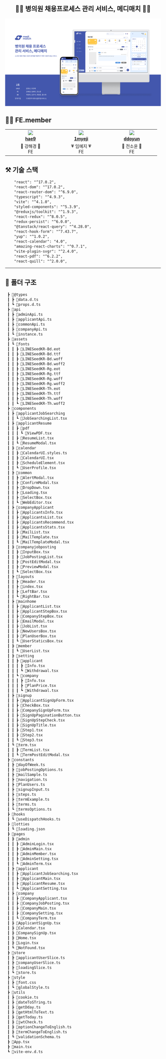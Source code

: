 <div align='center'>
<h2> 👩‍⚕️ 병의원 채용프로세스 관리 서비스, 메디매치 👨‍⚕️</h2>
<img src='public/images/표지.jpg'>

</div>

## 👩‍💻 FE.member

<table align="center">
    <tr align="center">
        <td style="min-width: 150px;">
            <a href="https://github.com/hae9">
              <img src="https://avatars.githubusercontent.com/u/108416023?v=4" width="200">
              <br />
              <b>hae9</b>
            </a>
        </td>
        <td style="min-width: 150px;" background-color="white">
            <a href="https://github.com/1myeji">
              <img src="https://avatars.githubusercontent.com/u/106291546?v=4" width="200">
              <br />
              <b>1myeji</b>
            </a> 
        </td>
        <td style="min-width: 150px;">
            <a href="https://github.com/ddoyun">
              <img src="https://avatars.githubusercontent.com/u/46959186?v=4" width="200" >
              <br />
              <b>ddoyun</b>
            </a>
        </td>
    </tr>
    <tr align="center">
        <td>
             💚 강해경 💚   <br/>
             FE
      </td>
        <td>
            💗 임예지 💗 <br/>
             FE
        </td>
        <td>
            🧡 전소윤 🧡<br/>
             FE
    </tr>
</table>

## ⚒️ 기술 스택

```
    "react": "^17.0.2",
    "react-dom": "^17.0.2",
    "react-router-dom": "^6.9.0",
    "typescript": "^4.9.3",
    "vite": "^4.1.0",
    "styled-components": "^5.3.9",
    "@reduxjs/toolkit": "^1.9.3",
    "react-redux": "^8.0.5",
    "redux-persist": "^6.0.0",
    "@tanstack/react-query": "^4.28.0",
    "react-hook-form": "^7.43.7",
    "yup": "^1.0.2",
    "react-calendar": "4.0",
    "amazing-react-charts": "^0.7.1",
    "vite-plugin-svgr": "^2.4.0",
    "react-pdf": "^6.2.2",
    "react-quill": "^2.0.0",
```

---

## 📁 폴더 구조

```📦src
 ┣ 📂@types
 ┃ ┣ 📜data.d.ts
 ┃ ┗ 📜props.d.ts
 ┣ 📂api
 ┃ ┣ 📜adminApi.ts
 ┃ ┣ 📜applicantApi.ts
 ┃ ┣ 📜commonApi.ts
 ┃ ┣ 📜companyApi.ts
 ┃ ┗ 📜instance.ts
 ┣ 📂assets
 ┃ ┗ 📂fonts
 ┃ ┃ ┣ 📜LINESeedKR-Bd.eot
 ┃ ┃ ┣ 📜LINESeedKR-Bd.ttf
 ┃ ┃ ┣ 📜LINESeedKR-Bd.woff
 ┃ ┃ ┣ 📜LINESeedKR-Bd.woff2
 ┃ ┃ ┣ 📜LINESeedKR-Rg.eot
 ┃ ┃ ┣ 📜LINESeedKR-Rg.ttf
 ┃ ┃ ┣ 📜LINESeedKR-Rg.woff
 ┃ ┃ ┣ 📜LINESeedKR-Rg.woff2
 ┃ ┃ ┣ 📜LINESeedKR-Th.eot
 ┃ ┃ ┣ 📜LINESeedKR-Th.ttf
 ┃ ┃ ┣ 📜LINESeedKR-Th.woff
 ┃ ┃ ┗ 📜LINESeedKR-Th.woff2
 ┣ 📂components
 ┃ ┣ 📂applicantJobSearching
 ┃ ┃ ┗ 📜JobSearchingList.tsx
 ┃ ┣ 📂applicantResume
 ┃ ┃ ┣ 📂pdf
 ┃ ┃ ┃ ┗ 📜ViewPDF.tsx
 ┃ ┃ ┣ 📜ResumeList.tsx
 ┃ ┃ ┗ 📜ResumeModal.tsx
 ┃ ┣ 📂calendar
 ┃ ┃ ┣ 📜CalendarUI.styles.ts
 ┃ ┃ ┣ 📜CalendarUI.tsx
 ┃ ┃ ┣ 📜ScheduleElement.tsx
 ┃ ┃ ┗ 📜UserProfile.tsx
 ┃ ┣ 📂common
 ┃ ┃ ┣ 📜AlertModal.tsx
 ┃ ┃ ┣ 📜ConfirmModal.tsx
 ┃ ┃ ┣ 📜DropDown.tsx
 ┃ ┃ ┣ 📜Loading.tsx
 ┃ ┃ ┣ 📜SelectBox.tsx
 ┃ ┃ ┗ 📜WebEditor.tsx
 ┃ ┣ 📂companyApplicant
 ┃ ┃ ┣ 📜ApplicantsInfo.tsx
 ┃ ┃ ┣ 📜ApplicantsList.tsx
 ┃ ┃ ┣ 📜ApplicantsRecommend.tsx
 ┃ ┃ ┣ 📜ApplicantsStats.tsx
 ┃ ┃ ┣ 📜MailList.tsx
 ┃ ┃ ┣ 📜MailTemplate.tsx
 ┃ ┃ ┗ 📜MailTemplateModal.tsx
 ┃ ┣ 📂companyjobposting
 ┃ ┃ ┣ 📜InputBox.tsx
 ┃ ┃ ┣ 📜JobPostingList.tsx
 ┃ ┃ ┣ 📜PostEditModal.tsx
 ┃ ┃ ┣ 📜PreviewModal.tsx
 ┃ ┃ ┗ 📜SelectBox.tsx
 ┃ ┣ 📂layouts
 ┃ ┃ ┣ 📜Header.tsx
 ┃ ┃ ┣ 📜index.tsx
 ┃ ┃ ┣ 📜LeftBar.tsx
 ┃ ┃ ┗ 📜RightBar.tsx
 ┃ ┣ 📂mainhome
 ┃ ┃ ┣ 📜ApplicantList.tsx
 ┃ ┃ ┣ 📜ApplicantStepBox.tsx
 ┃ ┃ ┣ 📜CompanyStepBox.tsx
 ┃ ┃ ┣ 📜EmailModal.tsx
 ┃ ┃ ┣ 📜JobList.tsx
 ┃ ┃ ┣ 📜NewUsersBox.tsx
 ┃ ┃ ┣ 📜PlanUserBox.tsx
 ┃ ┃ ┗ 📜UserStaticsBox.tsx
 ┃ ┣ 📂member
 ┃ ┃ ┗ 📜UserList.tsx
 ┃ ┣ 📂setting
 ┃ ┃ ┣ 📂applicant
 ┃ ┃ ┃ ┣ 📜Info.tsx
 ┃ ┃ ┃ ┗ 📜Withdrawal.tsx
 ┃ ┃ ┗ 📂company
 ┃ ┃ ┃ ┣ 📜Info.tsx
 ┃ ┃ ┃ ┣ 📜PlanPrice.tsx
 ┃ ┃ ┃ ┗ 📜Withdrawal.tsx
 ┃ ┣ 📂signup
 ┃ ┃ ┣ 📜ApplicantSignUpForm.tsx
 ┃ ┃ ┣ 📜CheckBox.tsx
 ┃ ┃ ┣ 📜CompanySignUpForm.tsx
 ┃ ┃ ┣ 📜SignUpPaginationButton.tsx
 ┃ ┃ ┣ 📜SignUpStepCheck.tsx
 ┃ ┃ ┣ 📜SignUpTitle.tsx
 ┃ ┃ ┣ 📜Step1.tsx
 ┃ ┃ ┣ 📜Step2.tsx
 ┃ ┃ ┗ 📜Step3.tsx
 ┃ ┗ 📂term.tsx
 ┃ ┃ ┣ 📜TermList.tsx
 ┃ ┃ ┗ 📜TermPostEditModal.tsx
 ┣ 📂constants
 ┃ ┣ 📜dayOfWeek.ts
 ┃ ┣ 📜jobPostingOptions.ts
 ┃ ┣ 📜mailSample.ts
 ┃ ┣ 📜navigation.ts
 ┃ ┣ 📜PlanUsers.ts
 ┃ ┣ 📜signupInput.ts
 ┃ ┣ 📜steps.ts
 ┃ ┣ 📜termExample.ts
 ┃ ┣ 📜terms.ts
 ┃ ┗ 📜termsOptions.ts
 ┣ 📂hooks
 ┃ ┗ 📜useDispatchHooks.ts
 ┣ 📂lotties
 ┃ ┗ 📜loading.json
 ┣ 📂pages
 ┃ ┣ 📂admin
 ┃ ┃ ┣ 📜AdminLogin.tsx
 ┃ ┃ ┣ 📜AdminMain.tsx
 ┃ ┃ ┣ 📜AdminMember.tsx
 ┃ ┃ ┣ 📜AdminSetting.tsx
 ┃ ┃ ┗ 📜AdminTerm.tsx
 ┃ ┣ 📂applicant
 ┃ ┃ ┣ 📜ApplicantJobSearching.tsx
 ┃ ┃ ┣ 📜ApplicantMain.tsx
 ┃ ┃ ┣ 📜ApplicantResume.tsx
 ┃ ┃ ┗ 📜ApplicantSetting.tsx
 ┃ ┣ 📂company
 ┃ ┃ ┣ 📜CompanyApplicant.tsx
 ┃ ┃ ┣ 📜CompanyJobPosting.tsx
 ┃ ┃ ┣ 📜CompanyMain.tsx
 ┃ ┃ ┣ 📜CompanySetting.tsx
 ┃ ┃ ┗ 📜CompanyTerm.tsx
 ┃ ┣ 📜ApplicantSignUp.tsx
 ┃ ┣ 📜Calendar.tsx
 ┃ ┣ 📜CompanySignUp.tsx
 ┃ ┣ 📜Home.tsx
 ┃ ┣ 📜Login.tsx
 ┃ ┗ 📜NotFound.tsx
 ┣ 📂store
 ┃ ┣ 📜applicantUserSlice.ts
 ┃ ┣ 📜companyUserSlice.ts
 ┃ ┣ 📜loadingSlice.ts
 ┃ ┗ 📜store.ts
 ┣ 📂style
 ┃ ┣ 📜font.css
 ┃ ┗ 📜globalStyle.ts
 ┣ 📂utils
 ┃ ┣ 📜cookie.ts
 ┃ ┣ 📜dateToSTring.ts
 ┃ ┣ 📜getDday.ts
 ┃ ┣ 📜getHtmlToText.ts
 ┃ ┣ 📜getToday.ts
 ┃ ┣ 📜jwtCheck.ts
 ┃ ┣ 📜optionChangeToEnglish.ts
 ┃ ┣ 📜termChangeToEnglish.ts
 ┃ ┗ 📜validationSchema.ts
 ┣ 📜App.tsx
 ┣ 📜main.tsx
 ┗ 📜vite-env.d.ts
```
